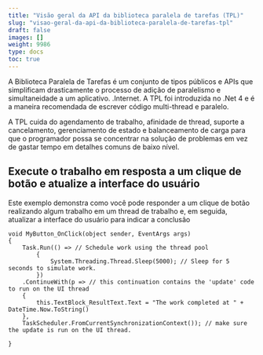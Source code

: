 ```yaml
---
title: "Visão geral da API da biblioteca paralela de tarefas (TPL)"
slug: "visao-geral-da-api-da-biblioteca-paralela-de-tarefas-tpl"
draft: false
images: []
weight: 9986
type: docs
toc: true
---
```


A Biblioteca Paralela de Tarefas é um conjunto de tipos públicos e APIs que simplificam drasticamente o processo de adição de paralelismo e simultaneidade a um aplicativo. .Internet. A TPL foi introduzida no .Net 4 e é a maneira recomendada de escrever código multi-thread e paralelo.

A TPL cuida do agendamento de trabalho, afinidade de thread, suporte a cancelamento, gerenciamento de estado e balanceamento de carga para que o programador possa se concentrar na solução de problemas em vez de gastar tempo em detalhes comuns de baixo nível.

## Execute o trabalho em resposta a um clique de botão e atualize a interface do usuário
Este exemplo demonstra como você pode responder a um clique de botão realizando algum trabalho em um thread de trabalho e, em seguida, atualizar a interface do usuário para indicar a conclusão

    void MyButton_OnClick(object sender, EventArgs args)
    {
        Task.Run(() => // Schedule work using the thread pool
            {
                System.Threading.Thread.Sleep(5000); // Sleep for 5 seconds to simulate work.
            })
        .ContinueWith(p => // this continuation contains the 'update' code to run on the UI thread
        {
            this.TextBlock_ResultText.Text = "The work completed at " + DateTime.Now.ToString()
        },
        TaskScheduler.FromCurrentSynchronizationContext()); // make sure the update is run on the UI thread.
    
    }


